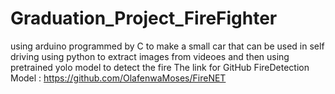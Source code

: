 # Graduation_Project_FireFighter
using arduino programmed by C to make a small car that can be used in self driving 
using python to extract images from videoes and then using pretrained yolo model to detect the fire
The link for GitHub FireDetection Model : https://github.com/OlafenwaMoses/FireNET
